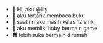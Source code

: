 - 👋 Hi, aku @lily
- 👀 aku tertarik membaca buku
- 🌱 saat ini aku masih kelas 12 smk
- 💞️ aku memliki hoby bermain game
- 🛖 lebih suka bermain dirumah

<!---
lilycitizen/lilycitizen is a ✨ special ✨ repository because its `README.md` (this file) appears on your GitHub profile.
You can click the Preview link to take a look at your changes.
--->
